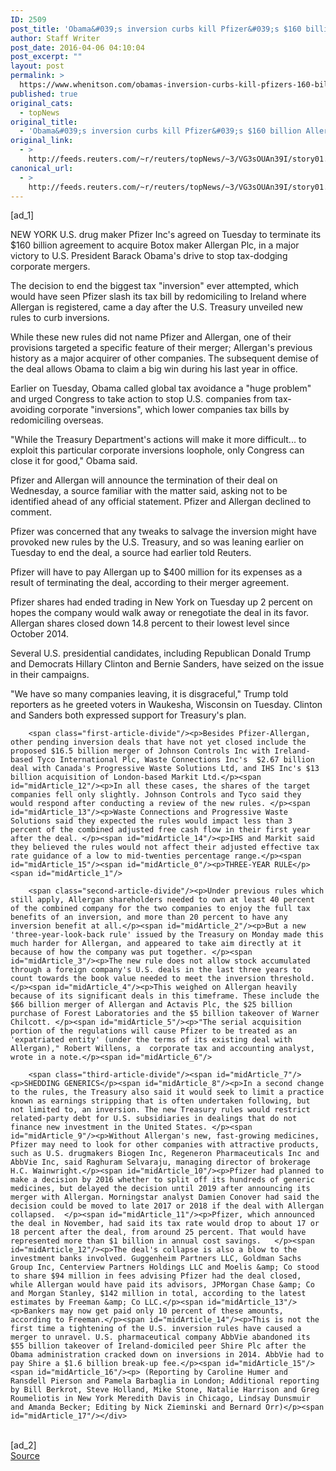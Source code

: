 ```yaml
---
ID: 2509
post_title: 'Obama&#039;s inversion curbs kill Pfizer&#039;s $160 billion Allergan deal'
author: Staff Writer
post_date: 2016-04-06 04:10:04
post_excerpt: ""
layout: post
permalink: >
  https://www.whenitson.com/obamas-inversion-curbs-kill-pfizers-160-billion-allergan-deal/
published: true
original_cats:
  - topNews
original_title:
  - 'Obama&#039;s inversion curbs kill Pfizer&#039;s $160 billion Allergan deal'
original_link:
  - >
    http://feeds.reuters.com/~r/reuters/topNews/~3/VG3sOUAn39I/story01.htm
canonical_url:
  - >
    http://feeds.reuters.com/~r/reuters/topNews/~3/VG3sOUAn39I/story01.htm
---
```

 [ad_1]
<br><div id="articleText">
<span id="midArticle_start"/>

<span id="midArticle_0"/><span class="focusParagraph" readability="5"><p><span class="articleLocation">NEW YORK</span> U.S. drug maker Pfizer Inc's agreed on Tuesday to terminate its $160 billion agreement to acquire Botox maker Allergan Plc, in a major victory to U.S. President Barack Obama's drive to stop tax-dodging corporate mergers.</p></span><span id="midArticle_1"/><p>The decision to end the biggest tax "inversion" ever attempted, which would have seen Pfizer slash its tax bill by redomiciling to Ireland where Allergan is registered, came a day after the U.S. Treasury unveiled new rules to curb inversions.</p><span id="midArticle_2"/><p>While these new rules did not name Pfizer and Allergan, one of their provisions targeted a specific feature of their merger; Allergan's previous history as a major acquirer of other companies. The subsequent demise of the deal allows Obama to claim a big win during his last year in office.</p><span id="midArticle_3"/><p>Earlier on Tuesday, Obama called global tax avoidance a "huge problem" and urged Congress to take action to stop U.S. companies from tax-avoiding corporate "inversions", which lower companies tax bills by redomiciling overseas.</p><span id="midArticle_4"/><p>"While the Treasury Department's actions will make it more difficult... to exploit this particular corporate inversions loophole, only Congress can close it for good," Obama said.</p><span id="midArticle_5"/><p>Pfizer and Allergan will announce the termination of their deal on Wednesday, a source familiar with the matter said, asking not to be identified ahead of any official statement. Pfizer and Allergan declined to comment.</p><span id="midArticle_6"/><p>Pfizer was concerned that any tweaks to salvage the inversion might have provoked new rules by the U.S. Treasury, and so was leaning earlier on Tuesday to end the deal, a source had earlier told Reuters.</p><span id="midArticle_7"/><p>Pfizer will have to pay Allergan up to $400 million for its expenses as a result of terminating the deal, according to their merger agreement.</p><span id="midArticle_8"/><p>Pfizer shares had ended trading in New York on Tuesday up 2 percent on hopes the company would walk away or renegotiate the deal in its favor. Allergan shares closed down 14.8 percent to their lowest level since October 2014. </p><span id="midArticle_9"/><p>Several U.S. presidential candidates, including Republican Donald Trump and Democrats Hillary Clinton and Bernie Sanders, have seized on the issue in their campaigns.</p><span id="midArticle_10"/><p>"We have so many companies leaving, it is disgraceful,"  Trump told reporters as he greeted voters in Waukesha, Wisconsin on Tuesday. Clinton and Sanders both expressed support for Treasury's plan.   </p><span id="midArticle_11"/>
        
        <span class="first-article-divide"/><p>Besides Pfizer-Allergan, other pending inversion deals that have not yet closed include the proposed $16.5 billion merger of Johnson Controls Inc with Ireland-based Tyco International Plc, Waste Connections Inc's  $2.67 billion deal with Canada's Progressive Waste Solutions Ltd, and IHS Inc's $13 billion acquisition of London-based Markit Ltd.</p><span id="midArticle_12"/><p>In all these cases, the shares of the target companies fell only slightly. Johnson Controls and Tyco said they would respond after conducting a review of the new rules. </p><span id="midArticle_13"/><p>Waste Connections and Progressive Waste Solutions said they expected the rules would impact less than 3 percent of the combined adjusted free cash flow in their first year after the deal. </p><span id="midArticle_14"/><p>IHS and Markit said they believed the rules would not affect their adjusted effective tax rate guidance of a low to mid-twenties percentage range.</p><span id="midArticle_15"/><span id="midArticle_0"/><p>THREE-YEAR RULE</p><span id="midArticle_1"/>
        
        <span class="second-article-divide"/><p>Under previous rules which still apply, Allergan shareholders needed to own at least 40 percent of the combined company for the two companies to enjoy the full tax benefits of an inversion, and more than 20 percent to have any inversion benefit at all.</p><span id="midArticle_2"/><p>But a new 'three-year-look-back rule' issued by the Treasury on Monday made this much harder for Allergan, and appeared to take aim directly at it because of how the company was put together. </p><span id="midArticle_3"/><p>The new rule does not allow stock accumulated through a foreign company's U.S. deals in the last three years to count towards the book value needed to meet the inversion threshold.</p><span id="midArticle_4"/><p>This weighed on Allergan heavily because of its significant deals in this timeframe. These include the $66 billion merger of Allergan and Actavis Plc, the $25 billion purchase of Forest Laboratories and the $5 billion takeover of Warner Chilcott. </p><span id="midArticle_5"/><p>"The serial acquisition portion of the regulations will cause Pfizer to be treated as an 'expatriated entity' (under the terms of its existing deal with Allergan)," Robert Willens, a  corporate tax and accounting analyst, wrote in a note.</p><span id="midArticle_6"/>
        
        <span class="third-article-divide"/><span id="midArticle_7"/><p>SHEDDING GENERICS</p><span id="midArticle_8"/><p>In a second change to the rules, the Treasury also said it would seek to limit a practice known as earnings stripping that is often undertaken following, but not limited to, an inversion. The new Treasury rules would restrict related-party debt for U.S. subsidiaries in dealings that do not finance new investment in the United States. </p><span id="midArticle_9"/><p>Without Allergan's new, fast-growing medicines, Pfizer may need to look for other companies with attractive products, such as U.S. drugmakers Biogen Inc, Regeneron Pharmaceuticals Inc and AbbVie Inc, said Raghuram Selvaraju, managing director of brokerage H.C. Wainwright.</p><span id="midArticle_10"/><p>Pfizer had planned to make a decision by 2016 whether to split off its hundreds of generic medicines, but delayed the decision until 2019 after announcing its merger with Allergan. Morningstar analyst Damien Conover had said the decision could be moved to late 2017 or 2018 if the deal with Allergan collapsed.  </p><span id="midArticle_11"/><p>Pfizer, which announced the deal in November, had said its tax rate would drop to about 17 or 18 percent after the deal, from around 25 percent. That would have represented more than $1 billion in annual cost savings.   </p><span id="midArticle_12"/><p>The deal's collapse is also a blow to the investment banks involved. Guggenheim Partners LLC, Goldman Sachs Group Inc, Centerview Partners Holdings LLC and Moelis &amp; Co stood to share $94 million in fees advising Pfizer had the deal closed, while Allergan would have paid its advisors, JPMorgan Chase &amp; Co and Morgan Stanley, $142 million in total, according to the latest estimates by Freeman &amp; Co LLC.</p><span id="midArticle_13"/><p>Bankers may now get paid only 10 percent of these amounts, according to Freeman.</p><span id="midArticle_14"/><p>This is not the first time a tightening of the U.S. inversion rules have caused a merger to unravel. U.S. pharmaceutical company AbbVie abandoned its $55 billion takeover of Ireland-domiciled peer Shire Plc after the Obama administration cracked down on inversions in 2014. AbbVie had to pay Shire a $1.6 billion break-up fee.</p><span id="midArticle_15"/><span id="midArticle_16"/><p> (Reporting by Caroline Humer and Ransdell Pierson and Pamela Barbaglia in London; Additional reporting by Bill Berkrot, Steve Holland, Mike Stone, Natalie Harrison and Greg Roumeliotis in New York Meredith Davis in Chicago, Lindsay Dunsmuir and Amanda Becker; Editing by Nick Zieminski and Bernard Orr)</p><span id="midArticle_17"/></div>
<br>[ad_2]
<br><a href="http://feeds.reuters.com/~r/reuters/topNews/~3/VG3sOUAn39I/story01.htm">Source </a>